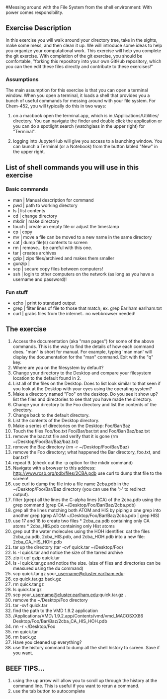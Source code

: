 #Messing around with the File System from the shell environment: With power comes responsibility. 

## Exercise Description
In this exercise you will walk around your directory tree, take in the sights, make some mess, and then clean it up.  We will introduce some ideas to help you organize your computational work. This exercise will help you complete the git exercise.  With completion of the git exercise, you should be comfortable, "forking this repository into your own GitHub repository, which you can then edit these files directly and contribute to these exercises!" 

### Assumptions
The main assumption for this exercise is that you can open a terminal window. When you open a terminal, it loads a shell that provides you a bunch of useful commands for messing around with your file system.  For Chem-452, you will typically do this in two ways:

  1. on a macbook open the terminal.app, which is in /Applications/Utilities/ directory. You can navigate the finder and double click the application or you can do a spotlight search (watchglass in the upper right) for "Terminal".

  2. logging into JupyterHub will give you access to a launching window. You can launch a Terminal (or a Notebook) from the button labled "New" in the upper right. 

## List of shell commands you will use in this exercise 

### Basic commands
* man    | Manual description for command
* pwd    | path to working directory
* ls     | list contents
* cd     | change directory
* mkdir  | make directory
* touch  | create an empty file or adjust the timestamp 
* cp     | copy
* mv     | move a file can be moved to a new name in the same directory
* cat    | dump file(s) contents to screen
* rm     | remove... be careful with this one.
* tar    | creates archives
* gzip   | zips files/archived and makes them smaller
* gunzip |
* scp    | secure copy files between computers!
* ssh    | login to other computers on the network (as long as you have a username and password)! 

### Fun stuff
* echo  | print to standard output
* grep  | filter lines of file to those that match; ex. grep Earlham earlham.txt
* curl  | grabs files from the internet.. no webbrowser needed!

## The exercise

  1. Access the documentation (aka "man pages") for some of the above commands. This is the way to find the details of how each command does. "man" is short for manual. For example, typing 'man man' will display the documentation for the "man" command.   Exit with the "q" key. 
  2. Where are you on the filesystem by default?  
  3. Change your directory to the Desktop and compare your filesystem location to the default found in 2.
  4. List all of the files on the Desktop.  Does to list look similar to that seen if you look at the Desktop with your eyes using the operating system?
  5. Make a directory named "Foo" on the desktop. Do you see it show up? list the files and directories to see that you have made the directory.  
  6. Change your directory to the Foo directory and list the contents of the directory.
  7. Change back to the default directory.
  8. List the contents of the Desktop directory.
  9. Make a series of directories on the Desktop:  Foo/Bar/Baz
  10. Touch the files Foo/foo.txt  Foo/Bar/bar.txt and Foo/Bar/Baz/baz.txt
  11. remove the baz.txt file and verify that it is gone (rm ~/Desktop/Foo/Bar/Baz/baz.txt)
  12. remove the Baz directory (rm -r ~/Desktop/Foo/Bar/Baz)
  13. remove the Foo directory; what happened the Bar directory, foo.txt, and bar.txt?
  14. repeat 9.  (check out the -p option for the mkdir command) 
  15. Navigate with a browser to this address: http://www.rcsb.org/pdb/files/2CBA.pdb
      use curl to dump that file to the screen!
  16. use curl to dump the file into a file name 2cba.pdb in the ~/Desktop/Foo/Bar/Baz directory (you can use the '>' to redirect output).
  17. filter (grep) all the lines the C-alpha lines (CA) of the 2cba.pdb using the grep command (grep CA ~/Desktop/Foo/Bar/Baz/2cba.pdb)
  18. grep all the lines matching both ATOM and HIS by piping a one grep into another grep (grep ATOM ~/Desktop/Foo/Bar/Baz/2cba.pdb | grep HIS)
  19. use 17 and 18 to create two files 
    * 2cba\_ca.pdb containing only CA atoms
    * 2cba\_HIS.pdb containing only Hist atoms 
  20. grep out the water molecules using the HOH identifier.  cat the files 2cba\_ca.pdb, 2cba\_HIS.pdb, and 2cba\_HOH.pdb into a new file: 2cba\_CA\_HIS\_HOH.pdb
  21. tar up the directory (tar -cvf quick.tar ~/Desktop/Foo)
  22. ls -l quick.tar and notice the size of the tarred archive
  23. zip it up!  gzip quick.tar
  24. ls -l quick.tar.gz and notice the size.  (size of files and directories can be measured using the du command)
  25. scp quick.tar.gz your\_username@cluster.earlham.edu:
  26. cp quick.tar.gz back.gz
  27. rm quick.tar.gz
  27. ls quick.tar.gz
  28. scp your\_username@cluster.earlham.edu:quick.tar.gz .
  29. remove the ~/Desktop/Foo directory
  30. tar -xvf quick.tar
  31. find the path to the VMD 1.9.2 application 
  32. /Applications/VMD\ 1.9.2.app/Contents/vmd/vmd\_MACOSXX86 Desktop/Foo/Bar/Baz/2cba\_CA\_HIS\_HOH.pdb
  33. rm -r ~/Desktop/Foo
  34. rm quick.tar
  35. rm back.gz
  36. Have you cleaned up everything?
  37. use the history command to dump all the shell history to screen.  Save if you want.
  
## BEEF TIPS... 
  1. using the up arrow will allow you to scroll up through the history at the command line.  This is useful if you want to rerun a command.
  2. use the tab button to autocomplete 
